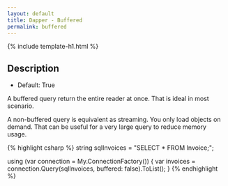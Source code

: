 ```yaml
---
layout: default
title: Dapper - Buffered
permalink: buffered
---
```


{% include template-h1.html %}

## Description

- Default: True

A buffered query return the entire reader at once. That is ideal in most scenario.

A non-buffered query is equivalent as streaming. You only load objects on demand. That can be useful for a very large query to reduce memory usage.

{% highlight csharp %}
string sqlInvoices = "SELECT * FROM Invoice;";

using (var connection = My.ConnectionFactory())
{
	var invoices = connection.Query<Invoice>(sqlInvoices, buffered: false).ToList();
}
{% endhighlight %}
